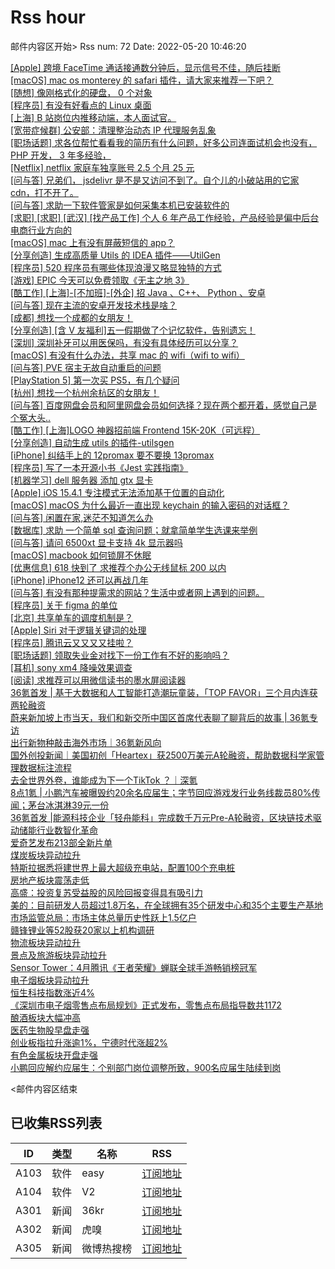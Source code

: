# Rss hour

邮件内容区开始>
Rss num: 72  Date: 2022-05-20 10:46:20 <br/>

<a href='https://www.v2ex.com/t/854107#reply0'>[Apple] 跨境 FaceTime 通话接通数分钟后，显示信号不佳，随后挂断</a><br/>
<a href='https://www.v2ex.com/t/854106#reply0'>[macOS] mac os monterey 的 safari 插件，请大家来推荐一下吧？</a><br/>
<a href='https://www.v2ex.com/t/854105#reply1'>[随想] 像刚格式化的硬盘， 0 个对象</a><br/>
<a href='https://www.v2ex.com/t/854104#reply1'>[程序员] 有没有好看点的 Linux 桌面</a><br/>
<a href='https://www.v2ex.com/t/854103#reply0'>[上海] B 站岗位内推移动端，本人面试官。</a><br/>
<a href='https://www.v2ex.com/t/854102#reply1'>[宽带症候群] 公安部：清理整治动态 IP 代理服务乱象</a><br/>
<a href='https://www.v2ex.com/t/854101#reply4'>[职场话题] 求各位帮忙看看我的简历有什么问题，好多公司连面试机会也没有， PHP 开发， 3 年多经验，</a><br/>
<a href='https://www.v2ex.com/t/854100#reply0'>[Netflix] netflix 家庭车独享账号 2.5 个月 25 元</a><br/>
<a href='https://www.v2ex.com/t/854099#reply4'>[问与答] 兄弟们， jsdelivr 是不是又访问不到了。自个儿的小破站用的它家 cdn，打不开了。</a><br/>
<a href='https://www.v2ex.com/t/854098#reply8'>[问与答] 求助一下软件管家是如何采集本机已安装软件的</a><br/>
<a href='https://www.v2ex.com/t/854097#reply0'>[求职] [求职] [武汉] [找产品工作] 个人 6 年产品工作经验，产品经验是偏中后台 电商行业方向的</a><br/>
<a href='https://www.v2ex.com/t/854096#reply3'>[macOS] mac 上有没有屏蔽短信的 app？</a><br/>
<a href='https://www.v2ex.com/t/854092#reply3'>[分享创造] 生成高质量 Utils 的 IDEA 插件——UtilGen</a><br/>
<a href='https://www.v2ex.com/t/854091#reply4'>[程序员] 520 程序员有哪些体现浪漫又略显独特的方式</a><br/>
<a href='https://www.v2ex.com/t/854090#reply1'>[游戏] EPIC 今天可以免费领取《无主之地 3》</a><br/>
<a href='https://www.v2ex.com/t/854089#reply0'>[酷工作] [上海]-[不加班]-[外企] 招 Java 、C++、 Python 、安卓</a><br/>
<a href='https://www.v2ex.com/t/854087#reply3'>[问与答] 现在主流的安卓开发技术栈是啥？</a><br/>
<a href='https://www.v2ex.com/t/854086#reply9'>[成都] 想找一个成都的女朋友！</a><br/>
<a href='https://www.v2ex.com/t/854084#reply2'>[分享创造] [含 V 友福利]五一假期做了个记忆软件，告别遗忘！</a><br/>
<a href='https://www.v2ex.com/t/854083#reply2'>[深圳] 深圳补牙可以用医保吗，有没有具体经历可以分享？</a><br/>
<a href='https://www.v2ex.com/t/854082#reply2'>[macOS] 有没有什么办法，共享 mac 的 wifi（wifi to wifi）</a><br/>
<a href='https://www.v2ex.com/t/854081#reply1'>[问与答] PVE 宿主无故自动重启的问题</a><br/>
<a href='https://www.v2ex.com/t/854080#reply5'>[PlayStation 5] 第一次买 PS5，有几个疑问</a><br/>
<a href='https://www.v2ex.com/t/854079#reply29'>[杭州] 想找一个杭州余杭区的女朋友！</a><br/>
<a href='https://www.v2ex.com/t/854078#reply2'>[问与答] 百度网盘会员和阿里网盘会员如何选择？现在两个都开着，感觉自己是个冤大头..</a><br/>
<a href='https://www.v2ex.com/t/854077#reply1'>[酷工作] [上海]LOGO 神器招前端 Frontend 15K-20K（可远程）</a><br/>
<a href='https://www.v2ex.com/t/854076#reply0'>[分享创造] 自动生成 utils 的插件-utilsgen</a><br/>
<a href='https://www.v2ex.com/t/854075#reply4'>[iPhone] 纠结手上的 12promax 要不要换 13promax</a><br/>
<a href='https://www.v2ex.com/t/854074#reply13'>[程序员] 写了一本开源小书《Jest 实践指南》</a><br/>
<a href='https://www.v2ex.com/t/854073#reply1'>[机器学习] dell 服务器 添加 gtx 显卡</a><br/>
<a href='https://www.v2ex.com/t/854072#reply2'>[Apple] iOS 15.4.1 专注模式无法添加基于位置的自动化</a><br/>
<a href='https://www.v2ex.com/t/854071#reply0'>[macOS] macOS 为什么最近一直出现 keychain 的输入密码的对话框？</a><br/>
<a href='https://www.v2ex.com/t/854070#reply33'>[问与答] 闲置在家,迷茫不知道怎么办</a><br/>
<a href='https://www.v2ex.com/t/854069#reply8'>[数据库] 求助 一个简单 sql 查询问题；就拿简单学生选课来举例</a><br/>
<a href='https://www.v2ex.com/t/854068#reply7'>[问与答] 请问 6500xt 显卡支持 4k 显示器吗</a><br/>
<a href='https://www.v2ex.com/t/854067#reply4'>[macOS] macbook 如何锁屏不休眠</a><br/>
<a href='https://www.v2ex.com/t/854066#reply25'>[优惠信息] 618 快到了 求推荐个办公无线鼠标 200 以内</a><br/>
<a href='https://www.v2ex.com/t/854065#reply39'>[iPhone] iPhone12 还可以再战几年</a><br/>
<a href='https://www.v2ex.com/t/854064#reply4'>[问与答] 有没有那种提需求的网站？生活中或者网上遇到的问题。</a><br/>
<a href='https://www.v2ex.com/t/854062#reply7'>[程序员] 关于 figma 的单位</a><br/>
<a href='https://www.v2ex.com/t/854061#reply11'>[北京] 共享单车的调度机制是？</a><br/>
<a href='https://www.v2ex.com/t/854060#reply6'>[Apple] Siri 对于逻辑关键词的处理</a><br/>
<a href='https://www.v2ex.com/t/854059#reply11'>[程序员] 腾讯云又又又又挂啦？</a><br/>
<a href='https://www.v2ex.com/t/854057#reply30'>[职场话题] 领取失业金对找下一份工作有不好的影响吗？</a><br/>
<a href='https://www.v2ex.com/t/854056#reply15'>[耳机] sony xm4 降噪效果调查</a><br/>
<a href='https://www.v2ex.com/t/854055#reply19'>[阅读] 求推荐可以用微信读书的墨水屏阅读器</a><br/>
<a href='https://36kr.com/p/1747785618014216'>36氪首发 | 基于大数据和人工智能打造潮玩童装，「TOP FAVOR」三个月内连获两轮融资</a><br/>
<a href='https://36kr.com/p/1748050455691273'>蔚来新加坡上市当天，我们和新交所中国区首席代表聊了聊背后的故事 | 36氪专访</a><br/>
<a href='https://36kr.com/p/1747959582834313'>出行新物种敲击海外市场｜36氪新风向</a><br/>
<a href='https://36kr.com/p/1748006307446789'>国外创投新闻｜美国初创「Heartex」获2500万美元A轮融资，帮助数据科学家管理数据标注流程</a><br/>
<a href='https://36kr.com/p/1748742038044288'>去全世界外卷，谁能成为下一个TikTok ？｜深氪</a><br/>
<a href='https://36kr.com/p/1748724553023112'>8点1氪 | 小鹏汽车被曝毁约20余名应届生；字节回应游戏发行业务线裁员80%传闻；茅台冰淇淋39元一份</a><br/>
<a href='https://36kr.com/p/1748037355798152'>36氪首发 |能源科技企业「轻舟能科」完成数千万元Pre-A轮融资，区块链技术驱动储能行业数智化革命</a><br/>
<a href='https://36kr.com/newsflashes/1748872569864192'>爱奇艺发布213部全新片单</a><br/>
<a href='https://36kr.com/newsflashes/1748870635585544'>煤炭板块异动拉升</a><br/>
<a href='https://36kr.com/newsflashes/1748867082797060'>特斯拉据悉将建世界上最大超级充电站，配置100个充电桩</a><br/>
<a href='https://36kr.com/newsflashes/1748861744398341'>房地产板块震荡走低</a><br/>
<a href='https://36kr.com/newsflashes/1748857871319047'>高盛：投资复苏受益股的风险回报变得具有吸引力</a><br/>
<a href='https://36kr.com/newsflashes/1748849635589761'>美的：目前研发人员超过1.8万名，在全球拥有35个研发中心和35个主要生产基地</a><br/>
<a href='https://36kr.com/newsflashes/1748847027421184'>市场监管总局：市场主体总量历史性跃上1.5亿户</a><br/>
<a href='https://36kr.com/newsflashes/1748841379626626'>赣锋锂业等52股获20家以上机构调研</a><br/>
<a href='https://36kr.com/newsflashes/1748838668926981'>物流板块异动拉升</a><br/>
<a href='https://36kr.com/newsflashes/1748836919345153'>景点及旅游板块异动拉升</a><br/>
<a href='https://36kr.com/newsflashes/1748835017867268'>Sensor Tower：4月腾讯《王者荣耀》蝉联全球手游畅销榜冠军</a><br/>
<a href='https://36kr.com/newsflashes/1748827008958471'>电子烟板块异动拉升</a><br/>
<a href='https://36kr.com/newsflashes/1748821537111684'>恒生科技指数涨近4%</a><br/>
<a href='https://36kr.com/newsflashes/1748816398237316'>《深圳市电子烟零售点布局规划》正式发布，零售点布局指导数共1172</a><br/>
<a href='https://36kr.com/newsflashes/1748814665449479'>酿酒板块大幅冲高</a><br/>
<a href='https://36kr.com/newsflashes/1748809828990984'>医药生物股早盘走强</a><br/>
<a href='https://36kr.com/newsflashes/1748808394079873'>创业板指拉升涨逾1%，宁德时代涨超2%</a><br/>
<a href='https://36kr.com/newsflashes/1748803716578950'>有色金属板块开盘走强</a><br/>
<a href='https://36kr.com/newsflashes/1748802626682887'>小鹏回应解约应届生：个别部门岗位调整所致，900名应届生陆续到岗</a><br/>


<邮件内容区结束

## 已收集RSS列表

| ID | 类型 | 名称  | RSS  |
| -- | -- | -- | -- | 
| A103  | 软件 | easy | [订阅地址](http://rsshub.v2fy.com:1200/weibo/user/1088413295) |
| A104  | 软件 | V2  | [订阅地址](http://www.v2ex.com/index.xml) |
| A301  | 新闻 | 36kr | [订阅地址](https://www.36kr.com/feed) |
| A302  | 新闻 | 虎嗅 | [订阅地址](https://www.huxiu.com/rss/0.xml) |
| A305  | 新闻 | 微博热搜榜 | [订阅地址](https://rsshub.app/weibo/search/hot) |
